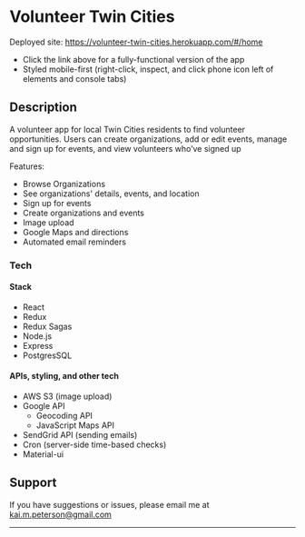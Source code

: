 # Volunteer Twin Cities

Deployed site: https://volunteer-twin-cities.herokuapp.com/#/home
- Click the link above for a fully-functional version of the app
- Styled mobile-first (right-click, inspect, and click phone icon left of elements and console tabs)


## Description

A volunteer app for local Twin Cities residents to find volunteer opportunities. Users can create organizations, add or edit events, manage and sign up for events, and view volunteers who’ve signed up

Features:
- Browse Organizations
- See organizations' details, events, and location
- Sign up for events
- Create organizations and events
- Image upload
- Google Maps and directions
- Automated email reminders

### Tech

#### Stack
- React
- Redux
- Redux Sagas
- Node.js
- Express
- PostgresSQL

#### APIs, styling, and other tech
- AWS S3 (image upload)
- Google API
  - Geocoding API
  - JavaScript Maps API
- SendGrid API (sending emails)
- Cron (server-side time-based checks)
- Material-ui

## Support
If you have suggestions or issues, please email me at kai.m.peterson@gmail.com

---

